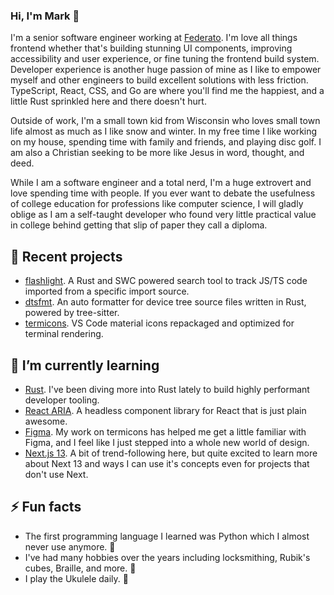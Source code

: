 ### Hi, I'm Mark 👋

I'm a senior software engineer working at [Federato](https://www.federato.ai/). I'm love all things frontend whether that's building stunning UI components, improving accessibility and user experience, or fine tuning the frontend build system. Developer experience is another huge passion of mine as I like to empower myself and other engineers to build excellent solutions with less friction. TypeScript, React, CSS, and Go are where you'll find me the happiest, and a little Rust sprinkled here and there doesn't hurt.

Outside of work, I'm a small town kid from Wisconsin who loves small town life almost as much as I like snow and winter. In my free time I like working on my house, spending time with family and friends, and playing disc golf. I am also a Christian seeking to be more like Jesus in word, thought, and deed.

While I am a software engineer and a total nerd, I'm a huge extrovert and love spending time with people. If you ever want to debate the usefulness of college education for professions like computer science, I will gladly oblige as I am a self-taught developer who found very little practical value in college behind getting that slip of paper they call a diploma.

## 🔭 Recent projects

- [flashlight](https://github.com/mskelton/flashlight). A Rust and SWC powered search tool to track JS/TS code imported from a specific import source.
- [dtsfmt](https://github.com/mskelton/dtsfmt). An auto formatter for device tree source files written in Rust, powered by tree-sitter.
- [termicons](https://github.com/mskelton/termicons). VS Code material icons repackaged and optimized for terminal rendering.

## 🌱 I’m currently learning

- [Rust](https://www.rust-lang.org). I've been diving more into Rust lately to build highly performant developer tooling.
- [React ARIA](https://react-spectrum.adobe.com/react-aria/index.html). A headless component library for React that is just plain awesome.
- [Figma](https://www.figma.com). My work on termicons has helped me get a little familiar with Figma, and I feel like I just stepped into a whole new world of design.
- [Next.js 13](https://nextjs.org/blog/next-13). A bit of trend-following here, but quite excited to learn more about Next 13 and ways I can use it's concepts even for projects that don't use Next.

## ⚡ Fun facts

- The first programming language I learned was Python which I almost never use anymore. 🐍
- I've had many hobbies over the years including locksmithing, Rubik's cubes, Braille, and more. 🔐
- I play the Ukulele daily. 🎸
